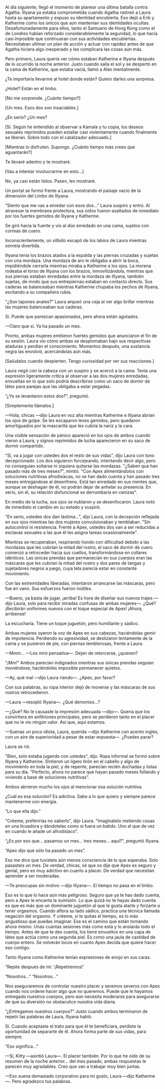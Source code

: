 
Al día siguiente, llegó el momento de planear una última batalla contra Agatha. Illyana ya estaba comprometida cuando Agatha rastreó a Laura hasta su apartamento y expuso su identidad encubierta. Eso dejó a Erik y Katherine como los únicos que aún mantenían sus identidades ocultas. Desafortunadamente para ellos, tanto el Santuario de Hong Kong como el de Londres habían reforzado considerablemente la seguridad, lo que hacía casi imposible que continuaran con sus actividades encubiertas. Necesitaban ultimar un plan de acción y actuar con rapidez antes de que Agatha hiciera algo inesperado y les complicara las cosas aún más.

Pero primero, Laura quería ver cómo estaban Katherine e Illyana después de lo ocurrido la noche anterior. Justo cuando salía el sol y se despertó en la cama de Katherine, que estaba vacía, llamó a Alex mentalmente.

¿Te importaría llevarme al hotel donde están? Quiero darles una sorpresa.

¿Hotel? Están en el limbo.

[No me sorprende. ¿Cuánto tiempo?]

[Un mes. Esos dos son insaciables.]

¿En serio? ¿Un mes?

[Sí. Según he entendido al observar a Kamala y tu copia, los deseos sexuales reprimidos pueden estallar casi violentamente cuando finalmente se liberan. Sobre todo con el catalizador adecuado.]

[Mientras lo disfruten. Supongo. ¿Cuánto tiempo más crees que aguantarán?]

Te llevaré adentro y te mostraré.

[Vas a intentar involucrarme en esto…]

No, ya casi están listos. Pasen, les mostraré.

Un portal se formó frente a Laura, mostrando el paisaje vacío de la dimensión del Limbo de Illyana.

"Siento que me vas a enredar con esos dos..." Laura suspiró y entró. Al atravesar la membrana protectora, sus oídos fueron asaltados de inmediato por los fuertes gemidos de Illyana y Katherine.

Se giró hacia la fuente y vio al dúo enredado en una cama, sujetos con correas de cuero.

Inconscientemente, un silbido escapó de los labios de Laura mientras sonreía divertida.

Illyana tenía los brazos atados a la espalda y las piernas cruzadas y sujetas con una mordaza. Una mordaza de aro le obligaba a abrir la boca, impidiéndole cerrarla mientras miraba a Katherine a los ojos. La morena rodeaba el torso de Illyana con los brazos, inmovilizándola, mientras que sus piernas estaban enredadas entre la mordaza de Illyana, también sujetas, de modo que sus entrepiernas estaban en contacto directo. Sus caderas se balanceaban mientras Katherine chupaba los pechos de Illyana, excitando a su compañera rubia.

"¿Son tapones anales?" Laura arqueó una ceja al ver algo brillar mientras las mujeres balanceaban sus caderas.

Sí. Puede que parezcan apasionados, pero ahora están agotados.

—Claro que sí. Ya ha pasado un mes.

Pronto, ambas mujeres emitieron fuertes gemidos que anunciaron el fin de su sesión. Laura vio cómo ambas se desplomaban bajo sus respectivas ataduras y perdían el conocimiento. Momentos después, una sustancia negra las envolvió, acercándolas aún más.

[Salúdalos cuando despierten. Tengo curiosidad por ver sus reacciones.]

Laura negó con la cabeza con un suspiro y se acercó a la cama. Tenía una expresión ligeramente crítica al observar a las dos mujeres enredadas, envueltas en lo que solo podría describirse como un saco de dormir de látex para parejas que las obligaba a estar pegadas.

“¿Ya se levantaron estos dos?”, preguntó.

[Simplemente llámalos.]

—Hola, chicas —dijo Laura en voz alta mientras Katherine e Illyana abrían los ojos de golpe. Se les escaparon leves gemidos, pero quedaron amortiguados por la mascarilla que les cubría la nariz y la cara.

Una visible sensación de pánico apareció en los ojos de ambos cuando vieron a Laura, y signos reprimidos de lucha aparecieron en su saco de dormir compartido.

"Sí, va a jugar con ustedes dos el resto de sus vidas", dijo Laura con tono decepcionado. Los dos siguieron forcejeando, intentando decir algo, pero no conseguían soltarse ni siquiera quitarse las mordazas. "¿Saben que han pasado más de tres meses?", mintió. "Con Apex alimentándolos con soluciones nutritivas afrodisíacas, no se han dado cuenta y han pasado tres meses entregándose al desenfreno. Está tan enredado en sus mentes que, aunque se deshagan de él, no podrán dejar de anhelar su presencia. En serio, sin él, su relación disfuncional se derrumbaría en cenizas".

En medio de la lucha, sus ojos se nublaron y se desenfocaron. Laura notó de inmediato el cambio en su estado y suspiró.

"En serio, ustedes dos dan lástima...", dijo Laura, con la decepción reflejada en sus ojos mientras las dos mujeres convulsionaban y temblaban. "Sin autocontrol ni resistencia. Frente a Apex, ustedes dos van a ser reducidas a esclavas sexuales a las que él les asigna tareas ocasionalmente".

Mientras se recuperaban, respirando hondo con dificultad debido a las mordazas que les cubrían la mitad del rostro, el saco de dormir de cuero comenzó a retroceder hacia sus cuellos, transformándose en collares idénticos. Las únicas prendas que permanecían en sus cuerpos eran las máscaras que les cubrían la mitad del rostro y dos pares de tangas y sujetadores negros a juego, cuya tela parecía estar en constante movimiento.

Con las extremidades liberadas, intentaron arrancarse las máscaras, pero fue en vano. Sus esfuerzos fueron inútiles.

—Bueno, ya basta de jugar, ¡arriba! Es hora de diseñar sus nuevos trajes —dijo Laura, solo para recibir miradas confusas de ambas mujeres—. ¿Qué? ¡Recibirán uniformes nuevos con el toque especial de Apex! ¡Ahora, arribense!

La escucharía. Tiene un toque juguetón, pero humillante y sádico.

Ambas mujeres oyeron la voz de Apex en sus cabezas, haciéndolas gemir de impotencia. Perdiendo su agresividad, se deslizaron lentamente de la cama y se pusieron de pie, con piernas temblorosas, frente a Laura.

—Mmm... —Los miró pensativa—. Dejen de retorcerse, ¿quieren?

“¡Mm!” Ambos parecían indignados mientras sus únicas prendas seguían moviéndose, haciéndoles imposible permanecer quietos.

—Ay, qué mal —dijo Laura riendo—. ¿Apex, por favor?

Con sus palabras, su ropa interior dejó de moverse y las máscaras de sus rostros retrocedieron.

—Laura —resopló Illyana—. ¿Qué demonios...?

—¿Qué? No le causaste la impresión adecuada —dijo—. Quería que los convirtiera en anfitriones principales, pero se perdieron tanto en el placer que no le vio ningún valor. Así que, aquí estamos.

—Suenas un poco idiota, Laura, querida —dijo Katherine con acento inglés, con un aire de superioridad a pesar de estar expuesta—. ¿Puedes parar?

Laura se rió.

"Bien, solo estaba jugando con ustedes", dijo. Ropa informal se formó sobre Illyana y Katherine. Sintieron un ligero tirón en el cabello y algo de movimiento en toda la piel, y de repente, parecían recién duchadas y listas para su día. "Perfecto, ahora no parece que hayan pasado meses follando y viviendo a base de soluciones nutritivas".

Ambos abrieron mucho los ojos al mencionar esa solución nutritiva.

¿Cuál es esa solución? Es adictiva. Sabe a lo que quiero y siempre parece mantenerme con energía.

“Lo que ella dijo.”

"Créeme, preferirías no saberlo", dijo Laura. "Imagínatelo metiendo cosas en una licuadora y dándotelas como si fuera un batido. Uno al que de vez en cuando le añade un afrodisíaco".

“¿Es por eso que… pasamos un mes… tres meses… aquí?”, preguntó Illyana.

“Apex dijo que sólo ha pasado un mes”.

Eso me dice que tuvisteis aún menos consciencia de lo que esperaba. Solo pasasteis un mes. De verdad, chicas, sé que os dije que Apex es seguro y genial, pero es muy adictivo en cuanto a placer. De verdad que necesitan aprender a ser moderadas.

—Te preocupas sin motivo —dijo Illyana—. El tiempo no pasa en el limbo.

Eso es lo que lo hace aún más peligroso. Seguro que ya te has dado cuenta, pero a Apex le encanta la sumisión. Lo que quizá no te hayas dado cuenta es que es más que un dominante juguetón al que le gusta atarte y forzarte a tener orgasmos. Cuando aflora su lado sádico, practica una técnica llamada negación del orgasmo. Y créeme, si le quitas el tiempo, es lo más angustioso que puedas imaginar. Ese es el camino que están tomando ahora mismo. Unas cuantas sesiones más como esta y lo ansiarás todo el tiempo. Antes de que te des cuenta, los tiene envueltos en una capa de látex que actúa como una segunda piel. Es como una jaula de castidad de cuerpo entero. Se volverán locos en cuanto Apex decida que quiere hacer eso contigo.

Tanto Illyana como Katherine tenían expresiones de enojo en sus caras.

“Repite después de mí: '¡Repetiremos!'

“Nosotros…” “Nosotros…”

Nos aseguraremos de controlar nuestro placer y seremos severos con Apex cuando nos ordene hacer algo que no queremos. Puede que le hayamos entregado nuestros cuerpos, pero aún necesita moderarse para asegurarse de que su diversión no obstaculice nuestra vida diaria.

“¿Entregamos nuestros cuerpos?” Justo cuando ambos terminaron de repetir las palabras de Laura, Illyana habló.

Sí. Cuando aceptaste el trato para que él te beneficiara, perdiste la oportunidad de separarte de él. Ahora forma parte de sus vidas, para siempre.

“Eso significa…”

—Sí, Kitty —asintió Laura—. El placer también. Por lo que he oído de su resumen de la noche anterior... del mes pasado, ambas respuestas le parecen muy agradables. Creo que van a trabajar muy bien juntas.

—Eso suena demasiado corporativo para mi gusto, Laura —dijo Katherine—. Pero agradezco tus palabras.
